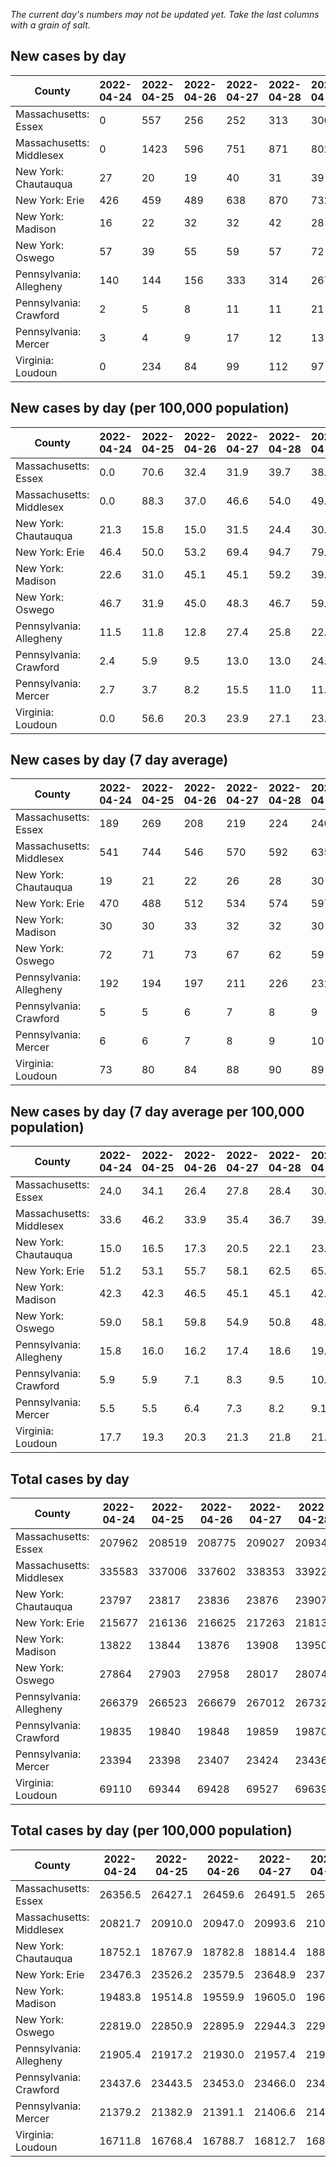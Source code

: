 _The current day's numbers may not be updated yet. Take the last columns with a grain of salt._
## New cases by day

| County | 2022-04-24 | 2022-04-25 | 2022-04-26 | 2022-04-27 | 2022-04-28 | 2022-04-29 | 2022-04-30 |
| --- | --- | --- | --- | --- | --- | --- | --- |
| Massachusetts: Essex | 0 | 557 | 256 | 252 | 313 | 300 |  |
| Massachusetts: Middlesex | 0 | 1423 | 596 | 751 | 871 | 802 |  |
| New York: Chautauqua | 27 | 20 | 19 | 40 | 31 | 39 | 29 |
| New York: Erie | 426 | 459 | 489 | 638 | 870 | 732 | 659 |
| New York: Madison | 16 | 22 | 32 | 32 | 42 | 28 | 30 |
| New York: Oswego | 57 | 39 | 55 | 59 | 57 | 72 | 68 |
| Pennsylvania: Allegheny | 140 | 144 | 156 | 333 | 314 | 267 | 248 |
| Pennsylvania: Crawford | 2 | 5 | 8 | 11 | 11 | 21 | 9 |
| Pennsylvania: Mercer | 3 | 4 | 9 | 17 | 12 | 13 | 10 |
| Virginia: Loudoun | 0 | 234 | 84 | 99 | 112 | 97 |  |

## New cases by day (per 100,000 population)

| County | 2022-04-24 | 2022-04-25 | 2022-04-26 | 2022-04-27 | 2022-04-28 | 2022-04-29 | 2022-04-30 |
| --- | --- | --- | --- | --- | --- | --- | --- |
| Massachusetts: Essex | 0.0 | 70.6 | 32.4 | 31.9 | 39.7 | 38.0 |  |
| Massachusetts: Middlesex | 0.0 | 88.3 | 37.0 | 46.6 | 54.0 | 49.8 |  |
| New York: Chautauqua | 21.3 | 15.8 | 15.0 | 31.5 | 24.4 | 30.7 | 22.9 |
| New York: Erie | 46.4 | 50.0 | 53.2 | 69.4 | 94.7 | 79.7 | 71.7 |
| New York: Madison | 22.6 | 31.0 | 45.1 | 45.1 | 59.2 | 39.5 | 42.3 |
| New York: Oswego | 46.7 | 31.9 | 45.0 | 48.3 | 46.7 | 59.0 | 55.7 |
| Pennsylvania: Allegheny | 11.5 | 11.8 | 12.8 | 27.4 | 25.8 | 22.0 | 20.4 |
| Pennsylvania: Crawford | 2.4 | 5.9 | 9.5 | 13.0 | 13.0 | 24.8 | 10.6 |
| Pennsylvania: Mercer | 2.7 | 3.7 | 8.2 | 15.5 | 11.0 | 11.9 | 9.1 |
| Virginia: Loudoun | 0.0 | 56.6 | 20.3 | 23.9 | 27.1 | 23.5 |  |

## New cases by day (7 day average)

| County | 2022-04-24 | 2022-04-25 | 2022-04-26 | 2022-04-27 | 2022-04-28 | 2022-04-29 | 2022-04-30 |
| --- | --- | --- | --- | --- | --- | --- | --- |
| Massachusetts: Essex | 189 | 269 | 208 | 219 | 224 | 240 |  |
| Massachusetts: Middlesex | 541 | 744 | 546 | 570 | 592 | 635 |  |
| New York: Chautauqua | 19 | 21 | 22 | 26 | 28 | 30 | 29 |
| New York: Erie | 470 | 488 | 512 | 534 | 574 | 597 | 610 |
| New York: Madison | 30 | 30 | 33 | 32 | 32 | 30 | 29 |
| New York: Oswego | 72 | 71 | 73 | 67 | 62 | 59 | 58 |
| Pennsylvania: Allegheny | 192 | 194 | 197 | 211 | 226 | 232 | 229 |
| Pennsylvania: Crawford | 5 | 5 | 6 | 7 | 8 | 9 | 10 |
| Pennsylvania: Mercer | 6 | 6 | 7 | 8 | 9 | 10 | 10 |
| Virginia: Loudoun | 73 | 80 | 84 | 88 | 90 | 89 |  |

## New cases by day (7 day average per 100,000 population)

| County | 2022-04-24 | 2022-04-25 | 2022-04-26 | 2022-04-27 | 2022-04-28 | 2022-04-29 | 2022-04-30 |
| --- | --- | --- | --- | --- | --- | --- | --- |
| Massachusetts: Essex | 24.0 | 34.1 | 26.4 | 27.8 | 28.4 | 30.4 |  |
| Massachusetts: Middlesex | 33.6 | 46.2 | 33.9 | 35.4 | 36.7 | 39.4 |  |
| New York: Chautauqua | 15.0 | 16.5 | 17.3 | 20.5 | 22.1 | 23.6 | 22.9 |
| New York: Erie | 51.2 | 53.1 | 55.7 | 58.1 | 62.5 | 65.0 | 66.4 |
| New York: Madison | 42.3 | 42.3 | 46.5 | 45.1 | 45.1 | 42.3 | 40.9 |
| New York: Oswego | 59.0 | 58.1 | 59.8 | 54.9 | 50.8 | 48.3 | 47.5 |
| Pennsylvania: Allegheny | 15.8 | 16.0 | 16.2 | 17.4 | 18.6 | 19.1 | 18.8 |
| Pennsylvania: Crawford | 5.9 | 5.9 | 7.1 | 8.3 | 9.5 | 10.6 | 11.8 |
| Pennsylvania: Mercer | 5.5 | 5.5 | 6.4 | 7.3 | 8.2 | 9.1 | 9.1 |
| Virginia: Loudoun | 17.7 | 19.3 | 20.3 | 21.3 | 21.8 | 21.5 |  |

## Total cases by day

| County | 2022-04-24 | 2022-04-25 | 2022-04-26 | 2022-04-27 | 2022-04-28 | 2022-04-29 | 2022-04-30 |
| --- | --- | --- | --- | --- | --- | --- | --- |
| Massachusetts: Essex | 207962 | 208519 | 208775 | 209027 | 209340 | 209640 |  |
| Massachusetts: Middlesex | 335583 | 337006 | 337602 | 338353 | 339224 | 340026 |  |
| New York: Chautauqua | 23797 | 23817 | 23836 | 23876 | 23907 | 23946 | 23975 |
| New York: Erie | 215677 | 216136 | 216625 | 217263 | 218133 | 218865 | 219524 |
| New York: Madison | 13822 | 13844 | 13876 | 13908 | 13950 | 13978 | 14008 |
| New York: Oswego | 27864 | 27903 | 27958 | 28017 | 28074 | 28146 | 28214 |
| Pennsylvania: Allegheny | 266379 | 266523 | 266679 | 267012 | 267326 | 267593 | 267841 |
| Pennsylvania: Crawford | 19835 | 19840 | 19848 | 19859 | 19870 | 19891 | 19900 |
| Pennsylvania: Mercer | 23394 | 23398 | 23407 | 23424 | 23436 | 23449 | 23459 |
| Virginia: Loudoun | 69110 | 69344 | 69428 | 69527 | 69639 | 69736 |  |

## Total cases by day (per 100,000 population)

| County | 2022-04-24 | 2022-04-25 | 2022-04-26 | 2022-04-27 | 2022-04-28 | 2022-04-29 | 2022-04-30 |
| --- | --- | --- | --- | --- | --- | --- | --- |
| Massachusetts: Essex | 26356.5 | 26427.1 | 26459.6 | 26491.5 | 26531.2 | 26569.2 |  |
| Massachusetts: Middlesex | 20821.7 | 20910.0 | 20947.0 | 20993.6 | 21047.6 | 21097.4 |  |
| New York: Chautauqua | 18752.1 | 18767.9 | 18782.8 | 18814.4 | 18838.8 | 18869.5 | 18892.4 |
| New York: Erie | 23476.3 | 23526.2 | 23579.5 | 23648.9 | 23743.6 | 23823.3 | 23895.0 |
| New York: Madison | 19483.8 | 19514.8 | 19559.9 | 19605.0 | 19664.2 | 19703.7 | 19746.0 |
| New York: Oswego | 22819.0 | 22850.9 | 22895.9 | 22944.3 | 22990.9 | 23049.9 | 23105.6 |
| Pennsylvania: Allegheny | 21905.4 | 21917.2 | 21930.0 | 21957.4 | 21983.2 | 22005.2 | 22025.6 |
| Pennsylvania: Crawford | 23437.6 | 23443.5 | 23453.0 | 23466.0 | 23478.9 | 23503.8 | 23514.4 |
| Pennsylvania: Mercer | 21379.2 | 21382.9 | 21391.1 | 21406.6 | 21417.6 | 21429.5 | 21438.6 |
| Virginia: Loudoun | 16711.8 | 16768.4 | 16788.7 | 16812.7 | 16839.8 | 16863.2 |  |
